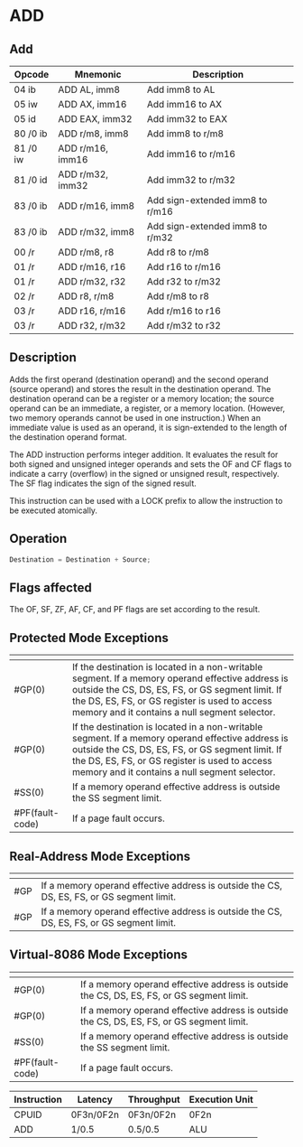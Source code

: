 # ADD
 
## Add
 
 
|Opcode|Mnemonic|Description|
|-|-|-|
|04 ib|ADD AL, imm8|Add imm8 to AL|
|05 iw|ADD AX, imm16|Add imm16 to AX|
|05 id|ADD EAX, imm32|Add imm32 to EAX|
|80 /0 ib|ADD r/m8, imm8|Add imm8 to r/m8|
|81 /0 iw|ADD r/m16, imm16|Add imm16 to r/m16|
|81 /0 id|ADD r/m32, imm32|Add imm32 to r/m32|
|83 /0 ib|ADD r/m16, imm8|Add sign-extended imm8 to r/m16|
|83 /0 ib|ADD r/m32, imm8|Add sign-extended imm8 to r/m32|
|00 /r|ADD r/m8, r8|Add r8 to r/m8|
|01 /r|ADD r/m16, r16|Add r16 to r/m16|
|01 /r|ADD r/m32, r32|Add r32 to r/m32|
|02 /r|ADD r8, r/m8|Add r/m8 to r8|
|03 /r|ADD r16, r/m16|Add r/m16 to r16|
|03 /r|ADD r32, r/m32|Add r/m32 to r32|
 
## Description
 
Adds the first operand (destination operand) and the second operand (source operand) and stores the result in the destination operand. The destination operand can be a register or a memory location; the source operand can be an immediate, a register, or a memory location. (However, two memory operands cannot be used in one instruction.) When an immediate value is used as an operand, it is sign-extended to the length of the destination operand format.
 
The ADD instruction performs integer addition. It evaluates the result for both signed and unsigned integer operands and sets the OF and CF flags to indicate a carry (overflow) in the signed or unsigned result, respectively. The SF flag indicates the sign of the signed result.
 
This instruction can be used with a LOCK prefix to allow the instruction to be executed atomically.
 
 
## Operation
 
```c
Destination = Destination + Source;

```
 
 
## Flags affected
 
The OF, SF, ZF, AF, CF, and PF flags are set according to the result.

 
 
## Protected Mode Exceptions
 
|[]()||
|-|-|
|#GP(0)|If the destination is located in a non-writable segment. If a memory operand effective address is outside the CS, DS, ES, FS, or GS segment limit. If the DS, ES, FS, or GS register is used to access memory and it contains a null segment selector.|
|#GP(0)|If the destination is located in a non-writable segment. If a memory operand effective address is outside the CS, DS, ES, FS, or GS segment limit. If the DS, ES, FS, or GS register is used to access memory and it contains a null segment selector.|
|#SS(0)|If a memory operand effective address is outside the SS segment limit.|
|#PF(fault-code)|If a page fault occurs.|
 
## Real-Address Mode Exceptions
 
|[]()||
|-|-|
|#GP|If a memory operand effective address is outside the CS, DS, ES, FS, or GS segment limit.|
|#GP|If a memory operand effective address is outside the CS, DS, ES, FS, or GS segment limit.|
 
## Virtual-8086 Mode Exceptions
 
|[]()||
|-|-|
|#GP(0)|If a memory operand effective address is outside the CS, DS, ES, FS, or GS segment limit.|
|#GP(0)|If a memory operand effective address is outside the CS, DS, ES, FS, or GS segment limit.|
|#SS(0)|If a memory operand effective address is outside the SS segment limit.|
|#PF(fault-code)|If a page fault occurs.|
 
|Instruction|Latency|Throughput|Execution Unit|
|-|-|-|-|
|CPUID|0F3n/0F2n|0F3n/0F2n|0F2n|
|ADD|1/0.5|0.5/0.5|ALU|
